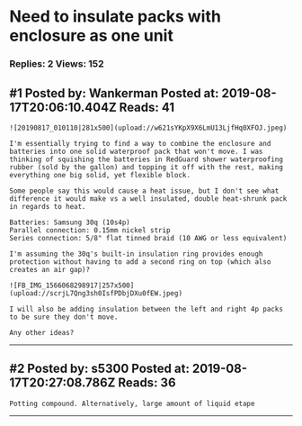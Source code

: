 # Need to insulate packs with enclosure as one unit

### Replies: 2 Views: 152

## \#1 Posted by: Wankerman Posted at: 2019-08-17T20:06:10.404Z Reads: 41

```
![20190817_010110|281x500](upload://w621sYKpX9X6LmU13LjfHq0XFOJ.jpeg) 

I'm essentially trying to find a way to combine the enclosure and batteries into one solid waterproof pack that won't move. I was thinking of squishing the batteries in RedGuard shower waterproofing rubber (sold by the gallon) and topping it off with the rest, making everything one big solid, yet flexible block.

Some people say this would cause a heat issue, but I don't see what difference it would make vs a well insulated, double heat-shrunk pack in regards to heat.

Batteries: Samsung 30q (10s4p)
Parallel connection: 0.15mm nickel strip
Series connection: 5/8" flat tinned braid (10 AWG or less equivalent)

I'm assuming the 30q's built-in insulation ring provides enough protection without having to add a second ring on top (which also creates an air gap)?

![FB_IMG_1566068298917|257x500](upload://scrjL7Qng3sh0IsfPDbjDXu0fEW.jpeg) 

I will also be adding insulation between the left and right 4p packs to be sure they don't move.

Any other ideas?
```

---
## \#2 Posted by: s5300 Posted at: 2019-08-17T20:27:08.786Z Reads: 36

```
Potting compound. Alternatively, large amount of liquid etape
```

---
